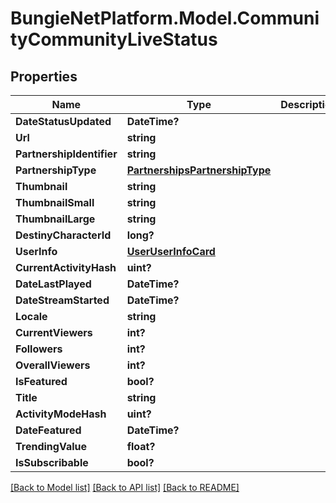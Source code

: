 # BungieNetPlatform.Model.CommunityCommunityLiveStatus
## Properties

Name | Type | Description | Notes
------------ | ------------- | ------------- | -------------
**DateStatusUpdated** | **DateTime?** |  | [optional] 
**Url** | **string** |  | [optional] 
**PartnershipIdentifier** | **string** |  | [optional] 
**PartnershipType** | [**PartnershipsPartnershipType**](PartnershipsPartnershipType.md) |  | [optional] 
**Thumbnail** | **string** |  | [optional] 
**ThumbnailSmall** | **string** |  | [optional] 
**ThumbnailLarge** | **string** |  | [optional] 
**DestinyCharacterId** | **long?** |  | [optional] 
**UserInfo** | [**UserUserInfoCard**](UserUserInfoCard.md) |  | [optional] 
**CurrentActivityHash** | **uint?** |  | [optional] 
**DateLastPlayed** | **DateTime?** |  | [optional] 
**DateStreamStarted** | **DateTime?** |  | [optional] 
**Locale** | **string** |  | [optional] 
**CurrentViewers** | **int?** |  | [optional] 
**Followers** | **int?** |  | [optional] 
**OverallViewers** | **int?** |  | [optional] 
**IsFeatured** | **bool?** |  | [optional] 
**Title** | **string** |  | [optional] 
**ActivityModeHash** | **uint?** |  | [optional] 
**DateFeatured** | **DateTime?** |  | [optional] 
**TrendingValue** | **float?** |  | [optional] 
**IsSubscribable** | **bool?** |  | [optional] 

[[Back to Model list]](../README.md#documentation-for-models) [[Back to API list]](../README.md#documentation-for-api-endpoints) [[Back to README]](../README.md)

